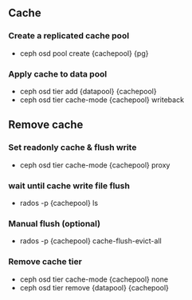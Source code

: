 ## Cache
### Create a replicated cache pool
- ceph osd pool create {cachepool} {pg}

### Apply cache to data pool
- ceph osd tier add {datapool} {cachepool}
- ceph osd tier cache-mode {cachepool} writeback

## Remove cache
### Set readonly cache & flush write
- ceph osd tier cache-mode {cachepool} proxy
### wait until cache write file flush
- rados -p {cachepool} ls
### Manual flush (optional)
- rados -p {cachepool} cache-flush-evict-all
### Remove cache tier
- ceph osd tier cache-mode {cachepool} none
- ceph osd tier remove {datapool} {cachepool}